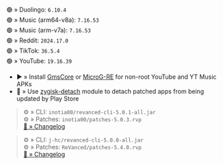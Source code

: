🟢 » Duolingo: `6.10.4`  
🟢 » Music (arm64-v8a): `7.16.53`  
🟢 » Music (arm-v7a): `7.16.53`  
🟢 » Reddit: `2024.17.0`  
🟢 » TikTok: `36.5.4`  
🟢 » YouTube: `19.16.39`  

- ▶️ » Install [GmsCore](https://github.com/ReVanced/GmsCore/releases) or [MicroG-RE](https://github.com/WSTxda/MicroG-RE/releases) for non-root YouTube and YT Music APKs  
- 🛑 » Use [zygisk-detach](https://github.com/j-hc/zygisk-detach) module to detach patched apps from being updated by Play Store
  
> ⚙️ » CLI: `inotia00/revanced-cli-5.0.1-all.jar`  
> ⚙️ » Patches: `inotia00/patches-5.0.3.rvp`  
[🔗 » Changelog](https://github.com/inotia00/revanced-patches/releases/tag/v5.0.3)

> ⚙️ » CLI: `j-hc/revanced-cli-5.0.0-all.jar`  
> ⚙️ » Patches: `ReVanced/patches-5.4.0.rvp`  
[🔗 » Changelog](https://github.com/ReVanced/revanced-patches/releases/tag/v5.4.0)  
